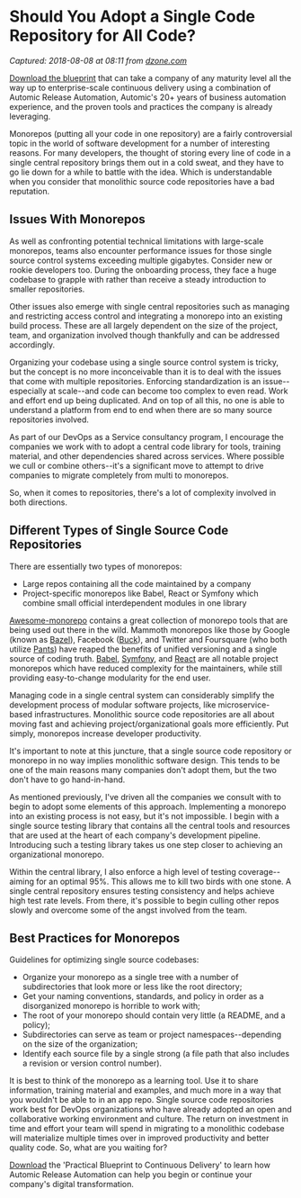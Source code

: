 # Should You Adopt a Single Code Repository for All Code?

_Captured: 2018-08-08 at 08:11 from [dzone.com](https://dzone.com/articles/should-you-adopt-a-single-code-repository-for-all?edition=388197&utm_source=Daily%20Digest&utm_medium=email&utm_campaign=Daily%20Digest%202018-08-07)_

[Download the blueprint](https://dzone.com/go?i=228233&u=https%3A%2F%2Foffers.automic.com%2Fblueprint-to-continuous-delivery-with-automic-release-automation%3Futm_campaign%3DAMER%252520Online%252520Syndication%252520DZone%252520Platinum%252520Sponsorship%252520Ads%252520JULY-2017%26utm_source%3DDzone%252520Ads%26utm_medium%3DBlueprint%252520to%252520CD) that can take a company of any maturity level all the way up to enterprise-scale continuous delivery using a combination of Automic Release Automation, Automic's 20+ years of business automation experience, and the proven tools and practices the company is already leveraging.

Monorepos (putting all your code in one repository) are a fairly controversial topic in the world of software development for a number of interesting reasons. For many developers, the thought of storing every line of code in a single central repository brings them out in a cold sweat, and they have to go lie down for a while to battle with the idea. Which is understandable when you consider that monolithic source code repositories have a bad reputation.

## **Issues With Monorepos**

As well as confronting potential technical limitations with large-scale monorepos, teams also encounter performance issues for those single source control systems exceeding multiple gigabytes. Consider new or rookie developers too. During the onboarding process, they face a huge codebase to grapple with rather than receive a steady introduction to smaller repositories.

Other issues also emerge with single central repositories such as managing and restricting access control and integrating a monorepo into an existing build process. These are all largely dependent on the size of the project, team, and organization involved though thankfully and can be addressed accordingly.

Organizing your codebase using a single source control system is tricky, but the concept is no more inconceivable than it is to deal with the issues that come with multiple repositories. Enforcing standardization is an issue--especially at scale--and code can become too complex to even read. Work and effort end up being duplicated. And on top of all this, no one is able to understand a platform from end to end when there are so many source repositories involved.

As part of our DevOps as a Service consultancy program, I encourage the companies we work with to adopt a central code library for tools, training material, and other dependencies shared across services. Where possible we cull or combine others--it's a significant move to attempt to drive companies to migrate completely from multi to monorepos.

So, when it comes to repositories, there's a lot of complexity involved in both directions.

## **Different Types of Single Source Code Repositories**

There are essentially two types of monorepos:

  * Large repos containing all the code maintained by a company
  * Project-specific monorepos like Babel, React or Symfony which combine small official interdependent modules in one library

[Awesome-monorepo](https://github.com/korfuri/awesome-monorepo) contains a great collection of monorepo tools that are being used out there in the wild. Mammoth monorepos like those by Google (known as [Bazel](https://bazel.build/)), Facebook ([Buck](https://buckbuild.com/)), and Twitter and Foursquare (who both utilize [Pants](https://www.pantsbuild.org/)) have reaped the benefits of unified versioning and a single source of coding truth. [Babel](https://github.com/babel/babel/blob/master/doc/design/monorepo.md), [Symfony](https://github.com/symfony), and [React](https://github.com/facebook/react/tree/master/packages) are all notable project monorepos which have reduced complexity for the maintainers, while still providing easy-to-change modularity for the end user.

Managing code in a single central system can considerably simplify the development process of modular software projects, like microservice-based infrastructures. Monolithic source code repositories are all about moving fast and achieving project/organizational goals more efficiently. Put simply, monorepos increase developer productivity.

It's important to note at this juncture, that a single source code repository or monorepo in no way implies monolithic software design. This tends to be one of the main reasons many companies don't adopt them, but the two don't have to go hand-in-hand.

As mentioned previously, I've driven all the companies we consult with to begin to adopt some elements of this approach. Implementing a monorepo into an existing process is not easy, but it's not impossible. I begin with a single source testing library that contains all the central tools and resources that are used at the heart of each company's development pipeline. Introducing such a testing library takes us one step closer to achieving an organizational monorepo.

Within the central library, I also enforce a high level of testing coverage--aiming for an optimal 95%. This allows me to kill two birds with one stone. A single central repository ensures testing consistency and helps achieve high test rate levels. From there, it's possible to begin culling other repos slowly and overcome some of the angst involved from the team.

## **Best Practices for Monorepos**

Guidelines for optimizing single source codebases:

  * Organize your monorepo as a single tree with a number of subdirectories that look more or less like the root directory;
  * Get your naming conventions, standards, and policy in order as a disorganized monorepo is horrible to work with;
  * The root of your monorepo should contain very little (a README, and a policy);
  * Subdirectories can serve as team or project namespaces--depending on the size of the organization;
  * Identify each source file by a single strong (a file path that also includes a revision or version control number).

It is best to think of the monorepo as a learning tool. Use it to share information, training material and examples, and much more in a way that you wouldn't be able to in an app repo. Single source code repositories work best for DevOps organizations who have already adopted an open and collaborative working environment and culture. The return on investment in time and effort your team will spend in migrating to a monolithic codebase will materialize multiple times over in improved productivity and better quality code. So, what are you waiting for?

[Download](https://dzone.com/go?i=228234&u=https%3A%2F%2Foffers.automic.com%2Fblueprint-to-continuous-delivery-with-automic-release-automation%3Futm_campaign%3DAMER%252520Online%252520Syndication%252520DZone%252520Platinum%252520Sponsorship%252520Ads%252520JULY-2017%26utm_source%3DDzone%252520Ads%26utm_medium%3DBlueprint%252520to%252520CD) the 'Practical Blueprint to Continuous Delivery' to learn how Automic Release Automation can help you begin or continue your company's digital transformation.
